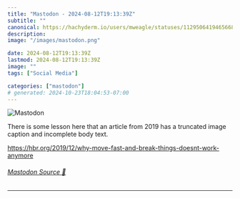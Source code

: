 ```yaml
---
title: "Mastodon - 2024-08-12T19:13:39Z"
subtitle: ""
canonical: https://hachyderm.io/users/mweagle/statuses/112950641946566811
description:
image: "/images/mastodon.png"

date: 2024-08-12T19:13:39Z
lastmod: 2024-08-12T19:13:39Z
image: ""
tags: ["Social Media"]

categories: ["mastodon"]
# generated: 2024-10-23T18:04:53-07:00
---
```

![Mastodon](/images/mastodon.png)

<p>There is some lesson here that an article from 2019 has a truncated image caption and incomplete body text. </p><p><a href="https://hbr.org/2019/12/why-move-fast-and-break-things-doesnt-work-anymore" target="_blank" rel="nofollow noopener noreferrer" translate="no"><span class="invisible">https://</span><span class="ellipsis">hbr.org/2019/12/why-move-fast-</span><span class="invisible">and-break-things-doesnt-work-anymore</span></a></p>


###### [Mastodon Source 🐘](https://hachyderm.io/@mweagle/112950641946566811)

___
